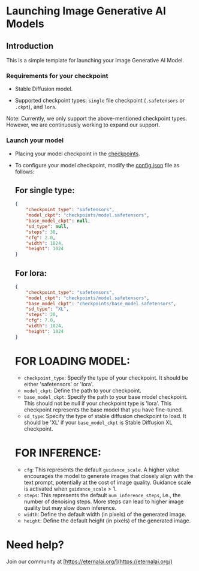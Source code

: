# Launching Image Generative AI Models

## Introduction

This is a simple template for launching your Image Generative AI Model.

### Requirements for your checkpoint

- Stable Diffusion model.

- Supported checkpoint types: `single` file checkpoint (`.safetensors` or `.ckpt`), and `lora`.

Note: Currently, we only support the above-mentioned checkpoint types. However, we are continuously working to expand our support.

### Launch your model
- Placing your model checkpoint in the [checkpoints](./checkpoints/). 

- To configure your model checkpoint, modify the [config.json](./config.json) file as follows:
    ## For single type:
    ```json
    {
        "checkpoint_type": "safetensors",
        "model_ckpt": "checkpoints/model.safetensors",
        "base_model_ckpt": null,
        "sd_type": null,
        "steps": 30,
        "cfg": 2.0,
        "width": 1024,
        "height": 1024
    }
    ```
    ## For lora:
    ```json
    {
        "checkpoint_type": "safetensors",
        "model_ckpt": "checkpoints/model.safetensors",
        "base_model_ckpt": "checkpoints/base_model.safetensors",
        "sd_type": "XL",
        "steps": 20,
        "cfg": 7.0,
        "width": 1024,
        "height": 1024
    }
    ```

    # FOR LOADING MODEL:

    - `checkpoint_type`: Specify the type of your checkpoint. It should be either 'safetensors' or 'lora'.
    - `model_ckpt`: Define the path to your checkpoint.
    - `base_model_ckpt`: Specify the path to your base model checkpoint. This should not be null if your checkpoint type is 'lora'. This checkpoint represents the base model that you have fine-tuned.
    - `sd_type`: Specify the type of stable diffusion checkpoint to load. It should be 'XL' if your `base_model_ckpt` is Stable Diffusion XL checkpoint.

    # FOR INFERENCE:
    - `cfg`:  This represents the default `guidance_scale`. A higher value encourages the model to generate images that closely align with the text prompt, potentially at the cost of image quality. Guidance scale is activated when `guidance_scale` > 1.
    - `steps`: This represents the default `num_inference_steps`, i.e., the number of denoising steps. More steps can lead to higher image quality but may slow down inference.
    - `width`: Define the default width (in pixels) of the generated image.
    - `height`: Define the default height (in pixels) of the generated image.

# Need help?

Join our community at [https://eternalai.org/](https://eternalai.org/)